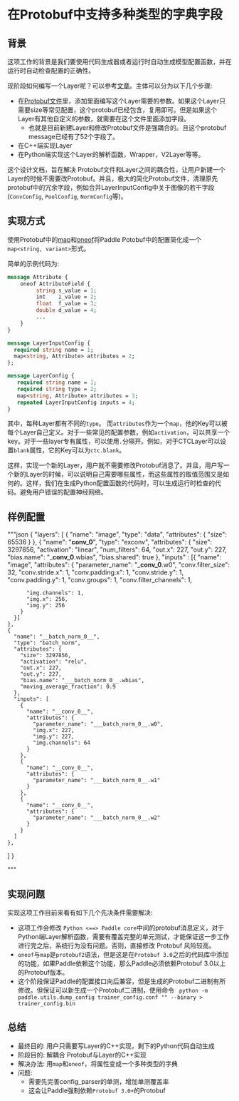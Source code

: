 # 在Protobuf中支持多种类型的字典字段

## 背景

这项工作的背景是我们要使用代码生成器或者运行时自动生成模型配置函数，并在运行时自动检查配置的正确性。


现阶段如何编写一个Layer呢？可以参考[文章](http://www.paddlepaddle.org/doc/dev/new_layer/index.html)。主体可以分为以下几个步骤:

* 在[Protobuf文件](https://github.com/PaddlePaddle/Paddle/blob/develop/proto/ModelConfig.proto#L284)里，添加里面编写这个Layer需要的参数。如果这个Layer只需要size等常见配置，这个protobuf已经包含，复用即可。但是如果这个Layer有其他自定义的参数，就需要在这个文件里面添加字段。
	* 也就是目前新建Layer和修改Protobuf文件是强耦合的。且这个protobuf message已经有了52个字段了。
* 在C++端实现Layer
* 在Python端实现这个Layer的解析函数，Wrapper，V2Layer等等。


这个设计文档，旨在解决 Protobuf文件和Layer之间的耦合性，让用户新建一个Layer的时候不需要改Protobuf。并且，极大的简化Protobuf文件，清理原先protobuf中的冗余字段，例如合并LayerInputConfig中关于图像的若干字段(`ConvConfig`, `PoolConfig`, `NormConfig`等)。

## 实现方式

使用Protobuf中的[map](https://developers.google.com/protocol-buffers/docs/proto#maps)和[oneof](https://developers.google.com/protocol-buffers/docs/proto#oneof)将Paddle Potobuf中的配置简化成一个`map<string, variant>`形式。

简单的示例代码为:

```protobuf
message Attribute {
    oneof AttributeField {
   	     string s_value = 1;
   	     int    i_value = 2;
   	     float  f_value = 3;
   	     double d_value = 4;
   	     ...
    }
}

message LayerInputConfig {
  required string name = 1;
  map<string, Attribute> attributes = 2;
};

message LayerConfig {
   required string name = 1;
   required string type = 2;
   map<string, Attribute> attributes = 3;
   repeated LayerInputConfig inputs = 4;
}
```

其中，每种Layer都有不同的`type`。 而`attributes`作为一个`map`，他的Key可以被每个Layer自己定义。对于一些常见的配置参数，例如`activation`，可以共享一个key。对于一些layer专有属性，可以使用`.`分隔开。例如，对于CTCLayer可以设置`blank`属性，它的Key可以为`ctc.blank`。

这样，实现一个新的Layer，用户就不需要修改Protobuf消息了。并且，用户写一个新的Layer的时候，可以说明自己需要哪些属性，而这些属性的取值范围又是如何的。这样，我们在生成Python配置函数的代码时，可以生成运行时检查的代码。避免用户错误的配置神经网络。

## 样例配置

"""json
{
  "layers": [
    {
      "name": "image",
      "type": "data",
      "attributes": {
        "size": 65536
      }
    },
    {
      "name": "__conv_0__",
      "type": "exconv", 
      "attributes": {
        "size": 3297856,
        "activation": "linear",
        "num_filters": 64,
        "out.x": 227,
        "out.y": 227,
        "bias.name": "___conv_0__.wbias",
        "bias.shared": true
      },
      "inputs" : [{
        "name": "image",
        "attributes": {
          "parameter_name": "___conv_0__.w0",
          "conv.filter_size": 32,
          "conv.stride.x": 1,
          "conv.padding.x": 1,
          "conv.stride.y": 1,
          "conv.padding.y": 1,
          "conv.groups": 1,
          "conv.filter_channels": 1,

          "img.channels": 1,
          "img.x": 256,
          "img.y": 256
        }
      }]
    },
    {
      "name": "__batch_norm_0__",
      "type": "batch_norm",
      "attributes": {
        "size": 3297856,
        "activation": "relu",
        "out.x": 227,
        "out.y": 227,
        "bias.name": "___batch_norm_0__.wbias",
        "moving_average_fraction": 0.9
      },
      "inputs": [
        {
          "name": "__conv_0__",
          "attributes": {
            "parameter_name": "___batch_norm_0__.w0",
            "img.x": 227,
            "img.y": 227,
            "img.channels": 64
          }
        },
        {
          "name": "__conv_0__",
          "attributes": {
            "parameter_name": "___batch_norm_0__.w1"
          }
        },
        {
          "name": "__conv_0__",
          "attributes": {
            "parameter_name": "___batch_norm_0__.w2"
          }
        }
      ]
    },
  ]
}

"""

## 实现问题

实现这项工作目前来看有如下几个先决条件需要解决:

* 这项工作会修改 `Python <==> Paddle core`中间的protobuf消息定义，对于Python端Layer解析函数，需要有覆盖完整的单元测试，才能保证这一步工作进行完之后，系统行为没有问题。否则，直接修改 Protobuf 风险较高。
* `oneof`与`map`是`protobuf2`语法，但是这是在`Protobuf 3.0`之后的代码库中添加的功能，如果Paddle依赖这个功能，那么Paddle必须依赖Protobuf 3.0以上的Protobuf版本。
* 这个阶段保证Paddle的配置接口向后兼容，但是生成的Protobuf二进制有所修改。但保证可以新生成一个Protobuf二进制，使用命令 `
python -m paddle.utils.dump_config trainer_config.conf "" --binary > trainer_config.bin`

## 总结

* 最终目的: 用户只需要写Layer的C++实现，剩下的Python代码自动生成
* 阶段目的: 解耦合 Protobuf与Layer的C++实现
* 解决办法: 用`map`和`oneof`，将属性变成一个多种类型的字典
* 问题:
	* 需要先完善config_parser的单测，增加单测覆盖率
	* 这会让Paddle强制依赖`Protobuf 3.0+`的Protobuf
